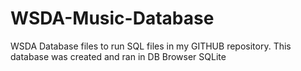 # WSDA-Music-Database
WSDA Database files to run SQL files in my GITHUB repository. This database was created and ran in DB Browser SQLite
